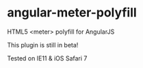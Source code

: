 # angular-meter-polyfill
HTML5 &lt;meter> polyfill for AngularJS


This plugin is still in beta!

Tested on IE11 & iOS Safari 7